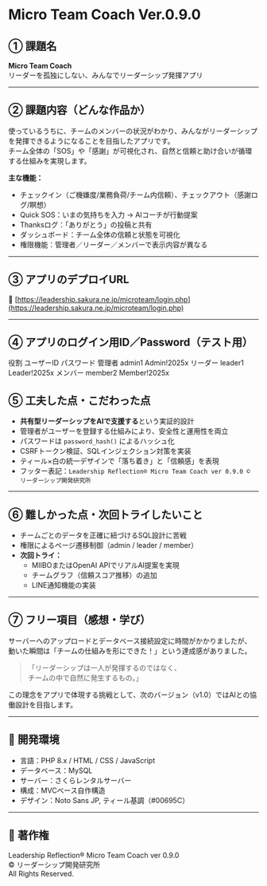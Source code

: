 # Micro Team Coach Ver.0.9.0

## ① 課題名
**Micro Team Coach**  
リーダーを孤独にしない、みんなでリーダーシップ発揮アプリ

---

## ② 課題内容（どんな作品か）
使っているうちに、チームのメンバーの状況がわかり、みんながリーダーシップを発揮できるようになることを目指したアプリです。  
チーム全体の「SOS」や「感謝」が可視化され、自然と信頼と助け合いが循環する仕組みを実現します。  

**主な機能：**
- チェックイン（ご機嫌度/業務負荷/チーム内信頼）、チェックアウト（感謝ログ/瞑想）
- Quick SOS：いまの気持ちを入力 → AIコーチが行動提案  
- Thanksログ：「ありがとう」の投稿と共有  
- ダッシュボード：チーム全体の信頼と状態を可視化  
- 権限機能：管理者／リーダー／メンバーで表示内容が異なる  

---

## ③ アプリのデプロイURL
🔗 [https://leadership.sakura.ne.jp/microteam/login.php](https://leadership.sakura.ne.jp/microteam/login.php)

---

## ④ アプリのログイン用ID／Password（テスト用）

役割	ユーザーID	パスワード
管理者	admin1	Admin!2025x
リーダー	leader1	Leader!2025x
メンバー	member2	Member!2025x

## ⑤ 工夫した点・こだわった点
- **共有型リーダーシップをAIで支援する**という実証的設計  
- 管理者がユーザーを登録する仕組みにより、安全性と運用性を両立  
- パスワードは `password_hash()` によるハッシュ化  
- CSRFトークン検証、SQLインジェクション対策を実装  
- ティール×白の統一デザインで「落ち着き」と「信頼感」を表現  
- フッター表記：`Leadership Reflection® Micro Team Coach ver 0.9.0 © リーダーシップ開発研究所`

---

## ⑥ 難しかった点・次回トライしたいこと
- チームごとのデータを正確に紐づけるSQL設計に苦戦  
- 権限によるページ遷移制御（admin / leader / member）  
- **次回トライ：**
  - MIIBOまたはOpenAI APIでリアルAI提案を実現  
  - チームグラフ（信頼スコア推移）の追加  
  - LINE通知機能の実装  

---

## ⑦ フリー項目（感想・学び）
サーバーへのアップロードとデータベース接続設定に時間がかかりましたが、  
動いた瞬間は「チームの仕組みを形にできた！」という達成感がありました。  

> 「リーダーシップは一人が発揮するのではなく、  
> チームの中で自然に発生するもの。」  

この理念をアプリで体現する挑戦として、次のバージョン（v1.0）ではAIとの協働設計を目指します。  

---

## 🧪 開発環境
- 言語：PHP 8.x / HTML / CSS / JavaScript  
- データベース：MySQL  
- サーバー：さくらレンタルサーバー  
- 構成：MVCベース自作構造  
- デザイン：Noto Sans JP, ティール基調（#00695C）  

---

## 🪪 著作権
Leadership Reflection® 
Micro Team Coach ver 0.9.0  
© リーダーシップ開発研究所  
All Rights Reserved.
